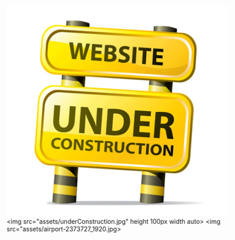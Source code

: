
![](assets/underConstruction.jpg)
<img src="assets/underConstruction.jpg" height 100px width auto>
<img src="assets/airport-2373727_1920.jpg>
